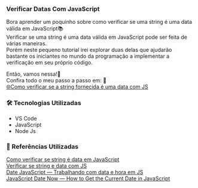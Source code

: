 ### Verificar Datas Com JavaScript
<!--Como verificar se string é data em JavaScript? As melhores técnicas!-->

Bora aprender um poquinho sobre como verificar se uma string é uma data válida em JavaScript📚  
Verificar se uma string é uma data válida em JavaScript pode ser feita de várias maneiras.  
Porém neste pequeno tutorial irei explorar duas delas que ajudarão bastante os iniciantes no mundo da programação a implementar a verificação em seu próprio código.

Então, vamos nessa!👊  
Confira todo o meu passo a passo em: 👀  
[🌐Como verificar se a string fornecida é uma data com JS](https://medium.com/@diegojfsr/verificar-datas-com-javascript-ed230f46ad21)



### 🛠 Tecnologias Utilizadas
- VS Code
- JavaScript
- Node Js


### 📑 Referências Utilizadas  
[Como verificar se string é data em JavaScript]()  
[Verificar se string e data com JS]()  
[Date JavaScript — Trabalhando com data e hora em JS]()  
[JavaScript Date Now — How to Get the Current Date in JavaScript]()  

